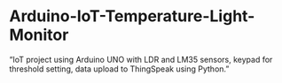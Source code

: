 # Arduino-IoT-Temperature-Light-Monitor
“IoT project using Arduino UNO with LDR and LM35 sensors, keypad for threshold setting, data upload to ThingSpeak using Python.”
